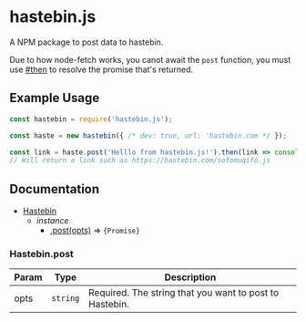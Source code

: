 # hastebin.js

A NPM package to post data to hastebin.

Due to how node-fetch works, you canot await the `post` function, you must use [#then](https://developer.mozilla.org/en-US/docs/Web/JavaScript/Reference/Global_Objects/Promise/then) to resolve the promise that's returned.

## Example Usage

```js
const hastebin = require('hastebin.js');

const haste = new hastebin({ /* dev: true, url: 'hastebin.com */ });

const link = haste.post('Helllo from hastebin.js!').then(link => console.log(link));
// Will return a link such as https://hastebin.com/sofomuqifo.js
```

## Documentation

* [Hastebin](#Hastebin)
  * _instance_
    * [.post(opts)](#Hastebin+post) ⇒ <code>{Promise<Pending>}</code>


<a name="Hastebin+post"></a>

### Hastebin.post

| Param | Type | Description
| --- | --- | --- |
| opts | <code>string</code> | Required. The string that you want to post to Hastebin.